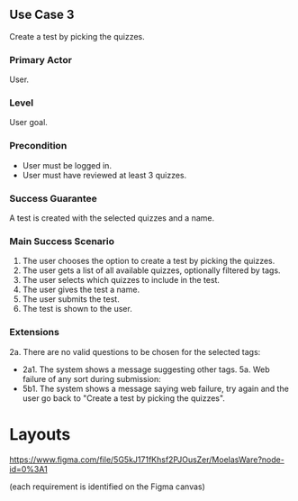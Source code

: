 ## Use Case 3
Create a test by picking the quizzes.

### Primary Actor
User.

### Level
User goal.

### Precondition 
* User must be logged in.
* User must have reviewed at least 3 quizzes.

### Success Guarantee
A test is created with the selected quizzes and a name.

### Main Success Scenario
1. The user chooses the option to create a test by picking the quizzes.
2. The user gets a list of all available quizzes, optionally filtered by tags.
3. The user selects which quizzes to include in the test.
4. The user gives the test a name.
5. The user submits the test.
6. The test is shown to the user.

### Extensions
2a. There are no valid questions to be chosen for the selected tags:
   - 2a1. The system shows a message suggesting other tags.
5a. Web failure of any sort during submission:
   - 5b1. The system shows a message saying web failure, try again and the user go back to "Create a test by picking the quizzes".

# Layouts
https://www.figma.com/file/5G5kJ171fKhsf2PJOusZer/MoelasWare?node-id=0%3A1

(each requirement is identified on the Figma canvas)
